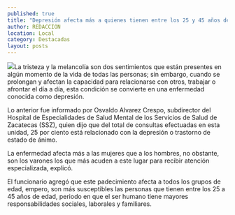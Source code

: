 ```yaml
---
published: true
title: "Depresión afecta más a quienes tienen entre los 25 y 45 años de edad: SSZ"
author: REDACCION
location: Local
category: Destacadas
layout: posts
---
```


![](http://i.imgur.com/N8ZhEl2m.jpg)La tristeza y la melancolía son dos sentimientos que están presentes en algún momento de la vida de todas las personas; sin embargo, cuando se prolongan y afectan la capacidad para relacionarse con otros, trabajar o afrontar el día a día, esta condición se convierte en una enfermedad conocida como depresión.

Lo anterior fue informado por Osvaldo Alvarez Crespo, subdirector del Hospital de Especialidades de Salud Mental de los Servicios de Salud de Zacatecas (SSZ), quien dijo que del total de consultas efectuadas en esta unidad, 25 por ciento está relacionado con la depresión o trastorno de estado de ánimo.

La enfermedad afecta más a las mujeres que a los hombres, no obstante, son los varones los que más acuden a este lugar para recibir atención especializada, explicó.  

El funcionario agregó que este padecimiento afecta a todos los grupos de edad, empero, son más susceptibles las personas que tienen entre los 25 a 45 años de edad, periodo en que el ser humano tiene mayores responsabilidades sociales, laborales y familiares.
